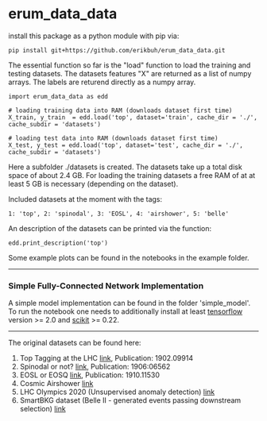 # erum_data_data

install this package as a python module with pip via:

```
pip install git+https://github.com/erikbuh/erum_data_data.git
```

The essential function so far is the "load" function to load the training and testing datasets. The datasets features "X" are returned as a list of numpy arrays. The labels are returend directly as a numpy array. 

```
import erum_data_data as edd

# loading training data into RAM (downloads dataset first time)
X_train, y_train  = edd.load('top', dataset='train', cache_dir = './', cache_subdir = 'datasets')

# loading test data into RAM (downloads dataset first time)
X_test, y_test = edd.load('top', dataset='test', cache_dir = './', cache_subdir = 'datasets')
```

Here a subfolder ./datasets is created. The datasets take up a total disk space of about 2.4 GB. For loading the training datasets a free RAM of at at least 5 GB is necessary (depending on the dataset).

Included datasets at the moment with the tags:
```
1: 'top', 2: 'spinodal', 3: 'EOSL', 4: 'airshower', 5: 'belle'
```

An description of the datasets can be printed via the function:
```
edd.print_description('top')
```

Some example plots can be found in the notebooks in the example folder.

---

### Simple Fully-Connected Network Implementation

A simple model implementation can be found in the folder 'simple_model'. To run the notebook one needs to additionally install at least [tensorflow](https://www.tensorflow.org/) version >= 2.0 and [scikit](https://scikit-learn.org/stable/) >= 0.22. 



---

The original datasets can be found here:
   1. Top Tagging at the LHC [link](https://docs.google.com/document/d/1Hcuc6LBxZNX16zjEGeq16DAzspkDC4nDTyjMp1bWHRo/edit?usp=sharing), Publication: 1902.09914
   2. Spinodal or not? [link](https://vfs.fias.science/d/fa35025bf2/?p=/Example-Datasets-classification/Spinodal-or-not), Publication: 1906:06562
   3. EOSL or EOSQ [link](https://vfs.fias.science/d/fa35025bf2/?p=/Example-Datasets-classification/EOSL-or-EOSQ), Publication: 1910.11530
   4. Cosmic Airshower [link](https://desycloud.desy.de/index.php/s/QZ5kJGdKcPryaaf)
   5. LHC Olympics 2020 (Unsupervised anomaly detection) [link](https://lhco2020.github.io/homepage/)
   6. SmartBKG dataset (Belle II - generated events passing downstream selection) [link](https://github.com/kahn-jms/belle-selective-mc-dataset)
